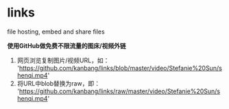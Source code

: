 # links
file hosting, embed and share files

**使用GitHub做免费不限流量的图床/视频外链**

1. 网页浏览复制图片/视频URL，如：
'https://github.com/kanbang/links/blob/master/video/Stefanie%20Sun/shenqi.mp4'
1. 将URL中blob替换为raw，即：
'https://github.com/kanbang/links/raw/master/video/Stefanie%20Sun/shenqi.mp4'


